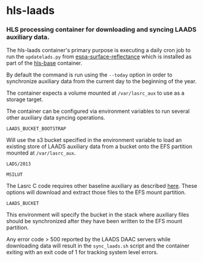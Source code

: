 # hls-laads
### HLS processing container for downloading and syncing LAADS auxiliary data.
The hls-laads container's primary purpose is executing a daily cron job to run the `updatelads.py` from [espa-surface-reflectance](https://github.com/NASA-IMPACT/espa-surface-reflectance/blob/eros-collection2-3.1.0/lasrc/landsat_aux/scripts/updatelads.py) which is installed as part of the [hls-base](https://github.com/NASA-IMPACT/hls-base) container.

By default the command is run using the `--today` option in order to synchronize auxiliary data from the current day to the beginning of the year.

The container expects a volume mounted at `/var/lasrc_aux` to use as a storage target.

The container can be configured via environment variables to run several other auxiliary data syncing operations.

```
LAADS_BUCKET_BOOTSTRAP
```
Will use the s3 bucket specified in the environment variable to load an existing store of LAADS auxiliary data from a bucket onto the EFS partition mounted at `/var/lasrc_aux`.

```
LADS/2013
```
```
MSILUT
```
The Lasrc C code requires other baseline auxiliary as described [here](https://github.com/NASA-IMPACT/espa-surface-reflectance/tree/eros-collection2-3.1.0/lasrc#installation). These options will download and extract those files to the EFS mount partition.

```
LAADS_BUCKET
```
This environment will specify the bucket in the stack where auxiliary files should be synchronized after they have been written to the EFS mount partition.

Any error code > 500 reported by the LAADS DAAC servers while downloading data will result in the `sync_laads.sh` script and the container exiting with an exit code of 1 for tracking system level errors.
